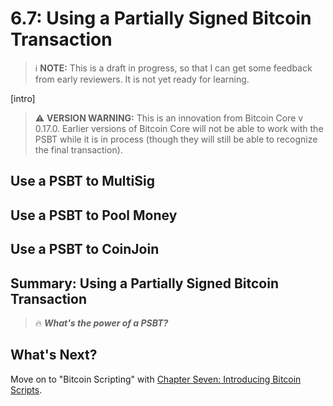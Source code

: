 # 6.7: Using a Partially Signed Bitcoin Transaction

> :information_source: **NOTE:** This is a draft in progress, so that I can get some feedback from early reviewers. It is not yet ready for learning.

[intro]

> :warning: **VERSION WARNING:** This is an innovation from Bitcoin Core v 0.17.0. Earlier versions of Bitcoin Core will not be able to work with the PSBT while it is in process (though they will still be able to recognize the final transaction).

## Use a PSBT to MultiSig

## Use a PSBT to Pool Money

## Use a PSBT to CoinJoin

## Summary: Using a Partially Signed Bitcoin Transaction

> :fire: ***What's the power of a PSBT?***

## What's Next?

Move on to "Bitcoin Scripting" with [Chapter Seven: Introducing Bitcoin Scripts](07_0_Introducing_Bitcoin_Scripts.md).
